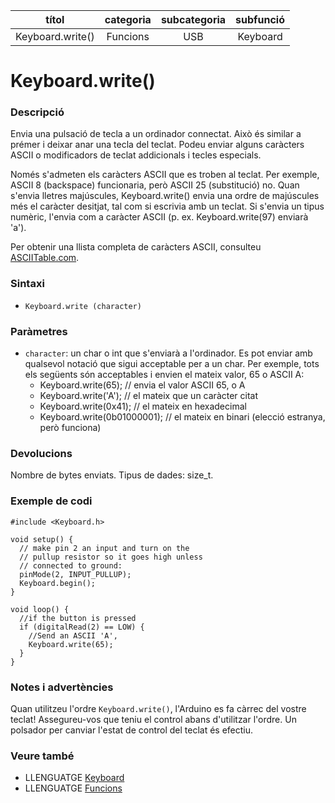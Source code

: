 
| títol | categoria  | subcategoria | subfunció |
| :---: | :--------: | :----------: | :-------: |
| Keyboard.write() | Funcions | USB | Keyboard |

# Keyboard.write()

### Descripció

Envia una pulsació de tecla a un ordinador connectat. Això és similar a prémer i deixar anar una tecla del teclat. Podeu enviar alguns caràcters ASCII o modificadors de teclat addicionals i tecles especials.

Només s'admeten els caràcters ASCII que es troben al teclat. Per exemple, ASCII 8 (backspace) funcionaria, però ASCII 25 (substitució) no. Quan s'envia lletres majúscules, Keyboard.write() envia una ordre de majúscules més el caràcter desitjat, tal com si escrivia amb un teclat. Si s'envia un tipus numèric, l'envia com a caràcter ASCII (p. ex. Keyboard.write(97) enviarà 'a').

Per obtenir una llista completa de caràcters ASCII, consulteu [ASCIITable.com](http://www.asciitable.com/).

### Sintaxi

* `Keyboard.write (character)`

### Paràmetres

* `character`: un char o int que s'enviarà a l'ordinador. Es pot enviar amb qualsevol notació que sigui acceptable per a un char. Per exemple, tots els següents són acceptables i envien el mateix valor, 65 o ASCII A:
  - Keyboard.write(65); // envia el valor ASCII 65, o A
  - Keyboard.write('A'); // el mateix que un caràcter citat
  - Keyboard.write(0x41); // el mateix en hexadecimal
  - Keyboard.write(0b01000001); // el mateix en binari (elecció estranya, però funciona)

### Devolucions

Nombre de bytes enviats. Tipus de dades: size_t.

### Exemple de codi

```
#include <Keyboard.h>

void setup() {
  // make pin 2 an input and turn on the
  // pullup resistor so it goes high unless
  // connected to ground:
  pinMode(2, INPUT_PULLUP);
  Keyboard.begin();
}

void loop() {
  //if the button is pressed
  if (digitalRead(2) == LOW) {
    //Send an ASCII 'A',
    Keyboard.write(65);
  }
}
```

### Notes i advertències

Quan utilitzeu l'ordre `Keyboard.write()`, l'Arduino es fa càrrec del vostre teclat! Assegureu-vos que teniu el control abans d'utilitzar l'ordre. Un polsador per canviar l'estat de control del teclat és efectiu.

### Veure també

* LLENGUATGE [Keyboard](../Keyboard.md)
* LLENGUATGE [Funcions](../../Funcions.md)
